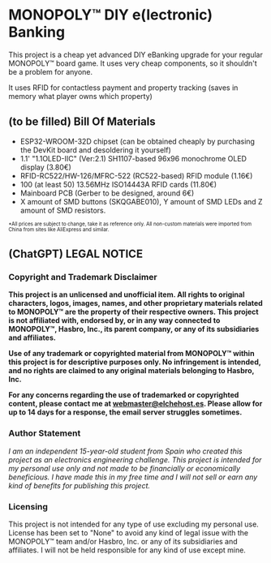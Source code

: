 # MONOPOLY™ DIY e(lectronic) Banking
This project is a cheap yet advanced DIY eBanking upgrade for your regular MONOPOLY™ board game.
It uses very cheap components, so it shouldn't be a problem for anyone. 

It uses RFID for contactless payment and property tracking (saves in memory what player owns which property)
## (to be filled) Bill Of Materials

 - ESP32-WROOM-32D chipset (can be obtained cheaply by purchasing the DevKit board and desoldering it yourself)
 - 1.1' "1.1OLED-IIC" (Ver:2.1) SH1107-based 96x96 monochrome OLED display (3.80€)
 - RFID-RC522/HW-126/MFRC-522 (RC522-based) RFID module (1.16€)
 - 100 (at least 50) 13.56MHz ISO14443A RFID cards (11.80€)
 - Mainboard PCB (Gerber to be designed, around 6€)
 - X amount of SMD buttons (SKQGABE010), Y amount of SMD LEDs and Z amount of SMD resistors.

<sup><sub>*All prices are subject to change, take it as reference only. All non-custom materials were imported from China from sites like AliExpress and similar.</sub></sup>
## (ChatGPT) LEGAL NOTICE
### Copyright and Trademark Disclaimer
**This project is an unlicensed and unofficial item. All rights to original characters, logos, images, names, and other proprietary materials related to MONOPOLY™ are the property of their respective owners. This project is not affiliated with, endorsed by, or in any way connected to MONOPOLY™, Hasbro, Inc., its parent company, or any of its subsidiaries and affiliates.**

**Use of any trademark or copyrighted material from MONOPOLY™ within this project is for descriptive purposes only. No infringement is intended, and no rights are claimed to any original materials belonging to Hasbro, Inc.**

**For any concerns regarding the use of trademarked or copyrighted content, please contact me at webmaster@elchehost.es. Please allow for up to 14 days for a response, the email server struggles sometimes.**

### Author Statement
*I am an independent 15-year-old student from Spain who created this project as an electronics engineering challenge. This project is intended for my personal use only and not made to be financially or economically beneficious. I have made this in my free time and I will not sell or earn any kind of benefits for publishing this project.*

### Licensing
This project is not intended for any type of use excluding my personal use. License has been set to "None" to avoid any kind of legal issue with the MONOPOLY™ team and/or Hasbro, Inc. or any of its subsidiaries and affiliates. I will not be held responsible for any kind of use except mine.
